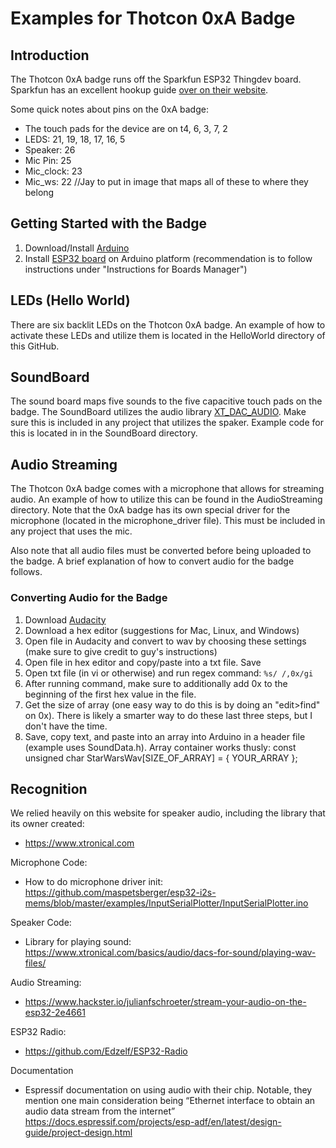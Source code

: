 # Examples for Thotcon 0xA Badge

## Introduction
The Thotcon 0xA badge runs off the Sparkfun ESP32 Thingdev board. Sparkfun has an excellent hookup guide [over on their website](https://learn.sparkfun.com/tutorials/esp32-thing-hookup-guide#introduction).

Some quick notes about pins on the 0xA badge:
* The touch pads for the device are on  t4, 6, 3, 7, 2
* LEDS: 21, 19, 18, 17, 16, 5 
* Speaker: 26
* Mic Pin: 25
* Mic_clock: 23
* Mic_ws: 22
//Jay to put in image that maps all of these to where they belong

## Getting Started with the Badge
1. Download/Install [Arduino](https://www.arduino.cc/)
2. Install [ESP32 board](https://github.com/espressif/arduino-esp32#installation-instructions) on Arduino platform (recommendation is to follow instructions under "Instructions for Boards Manager")

## LEDs (Hello World)
There are six backlit LEDs on the Thotcon 0xA badge. An example of how to activate these LEDs and utilize them is located in the HelloWorld directory of this GitHub.

## SoundBoard
The sound board maps five sounds to the five capacitive touch pads on the badge. The SoundBoard utilizes the audio library [XT_DAC_AUDIO](https://www.xtronical.com/the-dacaudio-library-download-and-installation/). Make sure this is included in any project that utilizes the spaker. Example code for this is located in in the SoundBoard directory.

## Audio Streaming
The Thotcon 0xA badge comes with a microphone that allows for streaming audio. An example of how to utilize this can be found in the AudioStreaming directory. Note that the 0xA badge has its own special driver for the microphone (located in the microphone_driver file). This must be included in any project that uses the mic.

Also note that all audio files must be converted before being uploaded to the badge. A brief explanation of how to convert audio for the badge follows.

### Converting Audio for the Badge
1. Download [Audacity](https://sourceforge.net/projects/audacity/)
2. Download a hex editor (suggestions for Mac, Linux, and Windows)
3. Open file in Audacity and convert to wav by choosing these settings (make sure to give credit to guy's instructions)
4. Open file in hex editor and copy/paste into a txt file. Save
5. Open txt file (in vi or otherwise) and run regex command: `%s/ /,0x/gi`
6. After running command, make sure to additionally add 0x to the beginning of the first hex value in the file.
7. Get the size of array (one easy way to do this is by doing an "edit>find" on 0x). There is likely a smarter way to do these last three steps, but I don't have the time.
8. Save, copy text, and paste into an array into Arduino in a header file (example uses SoundData.h). Array container works thusly: const unsigned char StarWarsWav[SIZE_OF_ARRAY] = { YOUR_ARRAY };

## Recognition
We relied heavily on this website for speaker audio, including the library that its owner created:
* https://www.xtronical.com

Microphone Code:
* How to do microphone driver init: https://github.com/maspetsberger/esp32-i2s-mems/blob/master/examples/InputSerialPlotter/InputSerialPlotter.ino

Speaker Code:
* Library for playing sound: https://www.xtronical.com/basics/audio/dacs-for-sound/playing-wav-files/

Audio Streaming:
* https://www.hackster.io/julianfschroeter/stream-your-audio-on-the-esp32-2e4661

ESP32 Radio:
* https://github.com/Edzelf/ESP32-Radio

Documentation
* Espressif documentation on using audio with their chip. Notable, they mention one main consideration being “Ethernet interface to obtain an audio data stream from the internet” https://docs.espressif.com/projects/esp-adf/en/latest/design-guide/project-design.html